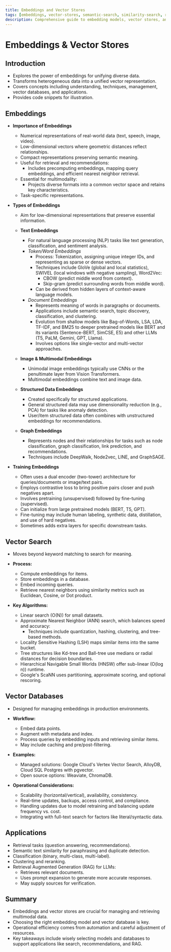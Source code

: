 ```yaml
---
title: Embeddings and Vector Stores
tags: [embeddings, vector-stores, semantic-search, similarity-search, rag, vector-databases, information-retrieval]
description: Comprehensive guide to embedding models, vector stores, and their implementation for semantic search applications.
---
```


# Embeddings & Vector Stores

## Introduction
- Explores the power of embeddings for unifying diverse data.
- Transforms heterogeneous data into a unified vector representation.
- Covers concepts including understanding, techniques, management, vector databases, and applications.
- Provides code snippets for illustration.

## Embeddings

- **Importance of Embeddings**
    - Numerical representations of real-world data (text, speech, image, video).
    - Low-dimensional vectors where geometric distances reflect relationships.
    - Compact representations preserving semantic meaning.
    - Useful for retrieval and recommendations:
        - Includes precomputing embeddings, mapping query embeddings, and efficient nearest neighbor retrieval.
    - Essential for multimodality:
        - Projects diverse formats into a common vector space and retains key characteristics.
    - Task-specific representations.

- **Types of Embeddings**
    - Aim for low-dimensional representations that preserve essential information.
    - **Text Embeddings**
        - For natural language processing (NLP) tasks like text generation, classification, and sentiment analysis.
        - *Token/Word Embeddings*
            - Process: Tokenization, assigning unique integer IDs, and representing as sparse or dense vectors.
            - Techniques include GloVe (global and local statistics), SWIVEL (local windows with negative sampling), Word2Vec:
                - CBOW (predict middle word from context).
                - Skip-gram (predict surrounding words from middle word).
            - Can be derived from hidden layers of context-aware language models.
        - *Document Embeddings*
            - Represents meaning of words in paragraphs or documents.
            - Applications include semantic search, topic discovery, classification, and clustering.
            - Evolution from shallow models like Bag-of-Words, LSA, LDA, TF-IDF, and BM25 to deeper pretrained models like BERT and its variants (Sentence-BERT, SimCSE, E5) and other LLMs (T5, PaLM, Gemini, GPT, Llama).
            - Involves options like single-vector and multi-vector approaches.

    - **Image & Multimodal Embeddings**
        - Unimodal image embeddings typically use CNNs or the penultimate layer from Vision Transformers.
        - Multimodal embeddings combine text and image data.

    - **Structured Data Embeddings**
        - Created specifically for structured applications.
        - General structured data may use dimensionality reduction (e.g., PCA) for tasks like anomaly detection.
        - User/item structured data often combines with unstructured embeddings for recommendations.

    - **Graph Embeddings**
        - Represents nodes and their relationships for tasks such as node classification, graph classification, link prediction, and recommendations.
        - Techniques include DeepWalk, Node2vec, LINE, and GraphSAGE.

- **Training Embeddings**
    - Often uses a dual encoder (two-tower) architecture for queries/documents or image/text pairs.
    - Employs contrastive loss to bring positive pairs closer and push negatives apart.
    - Involves pretraining (unsupervised) followed by fine-tuning (supervised).
    - Can initialize from large pretrained models (BERT, T5, GPT).
    - Fine-tuning may include human labeling, synthetic data, distillation, and use of hard negatives.
    - Sometimes adds extra layers for specific downstream tasks.

## Vector Search

- Moves beyond keyword matching to search for meaning.
- **Process:**
    - Compute embeddings for items.
    - Store embeddings in a database.
    - Embed incoming queries.
    - Retrieve nearest neighbors using similarity metrics such as Euclidean, Cosine, or Dot product.

- **Key Algorithms:**
    - Linear search (O(N)) for small datasets.
    - Approximate Nearest Neighbor (ANN) search, which balances speed and accuracy:
        - Techniques include quantization, hashing, clustering, and tree-based methods.
    - Locality Sensitive Hashing (LSH) maps similar items into the same bucket.
    - Tree structures like Kd-tree and Ball-tree use medians or radial distances for decision boundaries.
    - Hierarchical Navigable Small Worlds (HNSW) offer sub-linear (O(log n)) runtime.
    - Google's ScaNN uses partitioning, approximate scoring, and optional rescoring.

## Vector Databases

- Designed for managing embeddings in production environments.
- **Workflow:**
    - Embed data points.
    - Augment with metadata and index.
    - Process queries by embedding inputs and retrieving similar items.
    - May include caching and pre/post-filtering.

- **Examples:**
    - Managed solutions: Google Cloud's Vertex Vector Search, AlloyDB, Cloud SQL Postgres with pgvector.
    - Open source options: Weaviate, ChromaDB.

- **Operational Considerations:**
    - Scalability (horizontal/vertical), availability, consistency.
    - Real-time updates, backups, access control, and compliance.
    - Handling updates due to model retraining and balancing update frequency vs. cost.
    - Integrating with full-text search for factors like literal/syntactic data.

## Applications

- Retrieval tasks (question answering, recommendations).
- Semantic text similarity for paraphrasing and duplicate detection.
- Classification (binary, multi-class, multi-label).
- Clustering and reranking.
- Retrieval Augmented Generation (RAG) for LLMs:
    - Retrieves relevant documents.
    - Uses prompt expansion to generate more accurate responses.
    - May supply sources for verification.

## Summary
- Embeddings and vector stores are crucial for managing and retrieving multimodal data.
- Choosing the right embedding model and vector database is key.
- Operational efficiency comes from automation and careful adjustment of resources.
- Key takeaways include wisely selecting models and databases to support applications like search, recommendations, and RAG.
